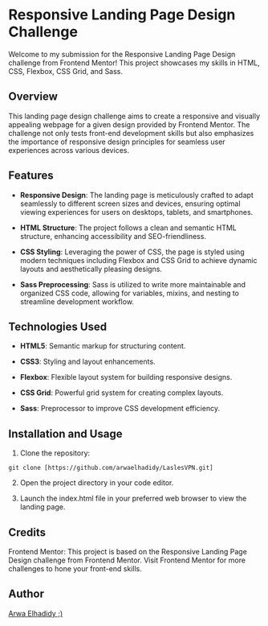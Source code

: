 # Responsive Landing Page Design Challenge

Welcome to my submission for the Responsive Landing Page Design challenge from Frontend Mentor! This project showcases my skills in HTML, CSS, Flexbox, CSS Grid, and Sass.

## Overview

This landing page design challenge aims to create a responsive and visually appealing webpage for a given design provided by Frontend Mentor. The challenge not only tests front-end development skills but also emphasizes the importance of responsive design principles for seamless user experiences across various devices.

## Features

- **Responsive Design**: The landing page is meticulously crafted to adapt seamlessly to different screen sizes and devices, ensuring optimal viewing experiences for users on desktops, tablets, and smartphones.

- **HTML Structure**: The project follows a clean and semantic HTML structure, enhancing accessibility and SEO-friendliness.

- **CSS Styling**: Leveraging the power of CSS, the page is styled using modern techniques including Flexbox and CSS Grid to achieve dynamic layouts and aesthetically pleasing designs.

- **Sass Preprocessing**: Sass is utilized to write more maintainable and organized CSS code, allowing for variables, mixins, and nesting to streamline development workflow.

## Technologies Used

- **HTML5**: Semantic markup for structuring content.

- **CSS3**: Styling and layout enhancements.

- **Flexbox**: Flexible layout system for building responsive designs.

- **CSS Grid**: Powerful grid system for creating complex layouts.

- **Sass**: Preprocessor to improve CSS development efficiency.

## Installation and Usage

1. Clone the repository:

```git clone [https://github.com/arwaelhadidy/LaslesVPN.git]```

2. Open the project directory in your code editor.

3. Launch the index.html file in your preferred web browser to view the landing page.
## Credits
Frontend Mentor: This project is based on the Responsive Landing Page Design challenge from Frontend Mentor. Visit Frontend Mentor for more challenges to hone your front-end skills.
## Author
[Arwa Elhadidy ;)](https://github.com/ArwaElhadidy)
